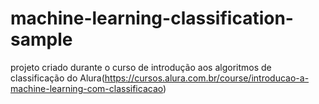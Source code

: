 # machine-learning-classification-sample
projeto criado durante o curso de introdução aos algoritmos de classificação do Alura(https://cursos.alura.com.br/course/introducao-a-machine-learning-com-classificacao)
